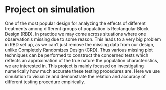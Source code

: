 # Project on simulation
One of the most popular design for analyzing the effects of different treatments among different groups of population is Rectangular Block Design (RBD). In practice we may come across situations where one observationis missing due to some reason. This leads to a very big problem in RBD set up, as we can’t just remove the missing data from our design, unlike Completely Randomizes Design (CRD). Thus various missing plot techniques can be performed to construct the concerned tests which reflects an approximation of the true nature the population characteristics, we are interested in. This project is mainly focused on investigating numerically how much accurate these testing procedures are. Here we use simulation to visualize and demonstrate the relation and accuracy of different testing procedure empirically.
